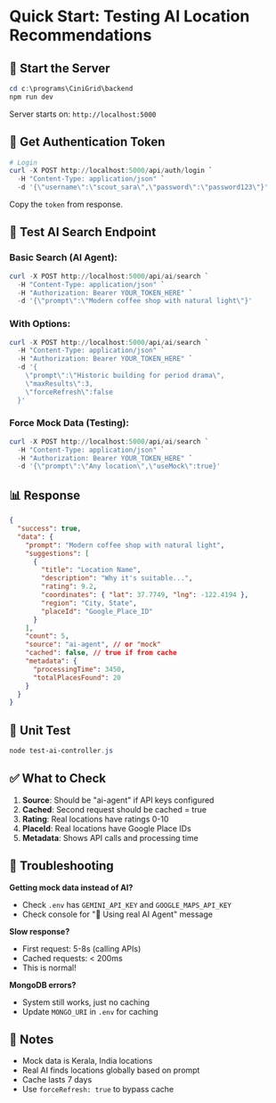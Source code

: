 # Quick Start: Testing AI Location Recommendations

## 🚀 Start the Server

```powershell
cd c:\programs\CiniGrid\backend
npm run dev
```

Server starts on: `http://localhost:5000`

## 🔐 Get Authentication Token

```powershell
# Login
curl -X POST http://localhost:5000/api/auth/login `
  -H "Content-Type: application/json" `
  -d '{\"username\":\"scout_sara\",\"password\":\"password123\"}'
```

Copy the `token` from response.

## 🤖 Test AI Search Endpoint

### Basic Search (AI Agent):

```powershell
curl -X POST http://localhost:5000/api/ai/search `
  -H "Content-Type: application/json" `
  -H "Authorization: Bearer YOUR_TOKEN_HERE" `
  -d '{\"prompt\":\"Modern coffee shop with natural light\"}'
```

### With Options:

```powershell
curl -X POST http://localhost:5000/api/ai/search `
  -H "Content-Type: application/json" `
  -H "Authorization: Bearer YOUR_TOKEN_HERE" `
  -d '{
    \"prompt\":\"Historic building for period drama\",
    \"maxResults\":3,
    \"forceRefresh\":false
  }'
```

### Force Mock Data (Testing):

```powershell
curl -X POST http://localhost:5000/api/ai/search `
  -H "Content-Type: application/json" `
  -H "Authorization: Bearer YOUR_TOKEN_HERE" `
  -d '{\"prompt\":\"Any location\",\"useMock\":true}'
```

## 📊 Response

```json
{
  "success": true,
  "data": {
    "prompt": "Modern coffee shop with natural light",
    "suggestions": [
      {
        "title": "Location Name",
        "description": "Why it's suitable...",
        "rating": 9.2,
        "coordinates": { "lat": 37.7749, "lng": -122.4194 },
        "region": "City, State",
        "placeId": "Google_Place_ID"
      }
    ],
    "count": 5,
    "source": "ai-agent", // or "mock"
    "cached": false, // true if from cache
    "metadata": {
      "processingTime": 3450,
      "totalPlacesFound": 20
    }
  }
}
```

## 🧪 Unit Test

```powershell
node test-ai-controller.js
```

## ✅ What to Check

1. **Source**: Should be "ai-agent" if API keys configured
2. **Cached**: Second request should be cached = true
3. **Rating**: Real locations have ratings 0-10
4. **PlaceId**: Real locations have Google Place IDs
5. **Metadata**: Shows API calls and processing time

## 🔧 Troubleshooting

**Getting mock data instead of AI?**

- Check `.env` has `GEMINI_API_KEY` and `GOOGLE_MAPS_API_KEY`
- Check console for "🤖 Using real AI Agent" message

**Slow response?**

- First request: 5-8s (calling APIs)
- Cached requests: < 200ms
- This is normal!

**MongoDB errors?**

- System still works, just no caching
- Update `MONGO_URI` in `.env` for caching

## 📝 Notes

- Mock data is Kerala, India locations
- Real AI finds locations globally based on prompt
- Cache lasts 7 days
- Use `forceRefresh: true` to bypass cache
